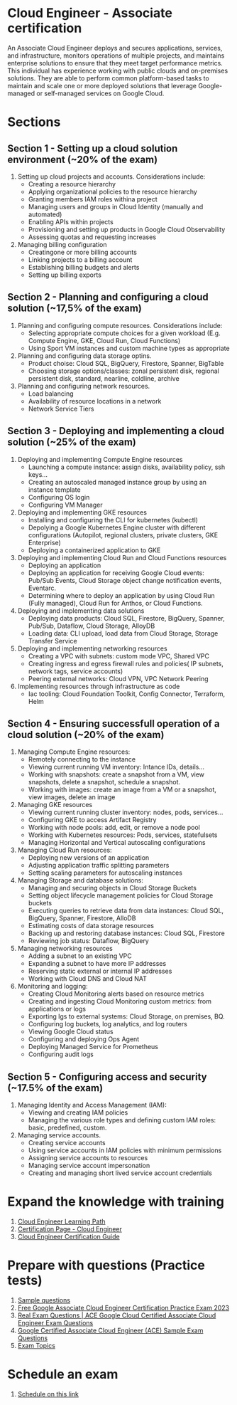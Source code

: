# Cloud Engineer - Associate certification
An Associate Cloud Engineer deploys and secures applications, services, and infrastructure, monitors operations of multiple projects, and maintains enterprise solutions to ensure that they meet target performance metrics. This individual has experience working with public clouds and on-premises solutions. They are able to perform common platform-based tasks to maintain and scale one or more deployed solutions that leverage Google-managed or self-managed services on Google Cloud.

# Sections
## Section 1 - Setting up a cloud solution environment (~20% of the exam)
1. Setting up cloud projects and accounts. Considerations include:
    - Creating a resource hierarchy
    - Applying organizational policies to the resource hierarchy
    - Granting members IAM roles withina project
    - Managing users and groups in Cloud Identity (manually and automated)
    - Enabling APIs within projects
    - Provisioning and setting up products in Google Cloud Observability
    - Assessing quotas and requesting increases
1. Managing billing configuration
    - Creatingone or more billing accounts
    - Linking projects to a billing account
    - Establishing billing budgets and alerts
    - Setting up billing exports

## Section 2 - Planning and configuring a cloud solution (~17,5% of the exam) 
1. Planning and configuring compute resources. Considerations include:
    - Selecting appropriate compute choices for a given workload (E.g. Compute Engine, GKE, Cloud Run, Cloud Functions)
    - Using Sport VM instances and custom machine types as appropriate
1. Planning and configuring data storage optins.
    - Product choise: Cloud SQL, BigQuery, Firestore, Spanner, BigTable
    - Choosing storage options/classes: zonal persistent disk, regional persistent disk, standard, nearline, coldline, archive
1. Planning and configuring network resources.
    - Load balancing
    - Availability of resource locations in a network
    - Network Service Tiers

## Section 3 - Deploying and implementing a cloud solution (~25% of the exam) 
1. Deploying and implementing Compute Engine resources
    - Launching a compute instance: assign disks, availability policy, ssh keys...
    - Creating an autoscaled managed instance group by using an instance template
    - Configuring OS login
    - Configuring VM Manager
1. Deploying and implementing GKE resources
    - Installing and configuring the CLI for kubernetes (kubectl)
    - Depolying a Google Kubernetes Engine cluster with different configurations (Autopilot, regional clusters, private clusters, GKE Enterprise)
    - Deploying a containerized application to GKE
1. Deploying and implementing Cloud Run and Cloud Functions resources
    - Deploying an application
    - Deploying an application for receiving Google Cloud events: Pub/Sub Events, Cloud Storage object change notification events, Eventarc.
    - Determining where to deploy an application by using Cloud Run (Fully managed), Cloud Run for Anthos, or Cloud Functions.
1. Deploying and implementing data solutions
    - Deploying data products: Cloud SQL, Firestore, BigQuery, Spanner, Pub/Sub, Dataflow, Cloud Storage, AlloyDB
    - Loading data: CLI upload, load data from Cloud Storage, Storage Transfer Service
1. Deploying and implementing networking resources
    - Creating a VPC with subnets: custom mode VPC, Shared VPC
    - Creating ingress and egress firewall rules and policies( IP subnets, network tags, service accounts)
    - Peering external networks: Cloud VPN, VPC Network Peering
1. Implementing resources through infrastructure as code
    - Iac tooling: Cloud Foundation Toolkit, Config Connector, Terraform, Helm
## Section 4 - Ensuring successfull operation of a cloud solution (~20% of the exam)
1. Managing Compute Engine resources:
    - Remotely connecting to the instance
    - Viewing current running VM inventory: Intance IDs, details...
    - Working with snapshots: create a snapshot from a VM, view snapshots, delete a snapshot, schedule a snapshot.
    - Working with images: create an image from a VM or a snapshot, view images, delete an image
1. Managing GKE resources
    - Viewing current running cluster inventory: nodes, pods, services...
    - Configuring GKE to access Artifact Registry
    - Working with node pools: add, edit, or remove a node pool
    - Working with Kubernetes resources: Pods, services, statefulsets
    - Managing Horizontal and Vertical autoscaling configurations
1. Managing Cloud Run resources:
    - Deploying new versions of an application
    - Adjusting application traffic splitting parameters
    - Setting scaling parameters for autoscaling instances
1. Managing Storage and database solutions:
    - Managing and securing objects in Cloud Storage Buckets
    - Setting object lifecycle management policies for Cloud Storage buckets
    - Executing queries to retrieve data from data instances: Cloud SQL, BigQuery, Spanner, Firestore, AlloDB
    - Estimating costs of data storage resources
    - Backing up and restoring database instances: Cloud SQL, Firestore
    - Reviewing job status: Dataflow, BigQuery
1. Managing networking resources
    - Adding a subnet to an existing VPC
    - Expanding a subnet to have more IP addresses
    - Reserving static external or internal IP addresses
    - Working with Cloud DNS and Cloud NAT
1. Monitoring and logging:
    - Creating Cloud Monitoring alerts based on resource metrics
    - Creating and ingesting Cloud Monitoring custom metrics: from applications or logs
    - Exporting lgs to external systems: Cloud Storage, on premises, BQ.
    - Configuring log buckets, log analytics, and log routers
    - Viewing Google Cloud status
    - Configuring and deploying Ops Agent
    - Deploying Managed Service for Prometheus
    - Configuring audit logs
## Section 5 - Configuring access and security (~17.5% of the exam)
1. Managing Identity and Access Management (IAM):
    - Viewing and creating IAM policies
    - Managing the various role types and defining custom IAM roles: basic, predefined, custom.
1. Managing service accounts.
    - Creating service accounts
    - Using service accounts in IAM policies with minimum permissions
    - Assigning service accounts to resources
    - Managing service account impersonation
    - Creating and managing short lived service account credentials

# Expand the knowledge with training
1. [Cloud Engineer Learning Path](https://www.cloudskillsboost.google/paths/11)
1. [Certification Page - Cloud Engineer](https://cloud.google.com/learn/certification/cloud-engineer)
1. [Cloud Engineer Certification Guide](https://cloud.google.com/learn/certification/guides/cloud-engineer)



# Prepare with questions (Practice tests)
1. [Sample questions](https://docs.google.com/forms/d/e/1FAIpQLSfexWKtXT2OSFJ-obA4iT3GmzgiOCGvjrT9OfxilWC1yPtmfQ/viewform)
1. [Free Google Associate Cloud Engineer Certification Practice Exam 2023](https://www.youtube.com/watch?v=9CEJ1YYgsJk)
1. [Real Exam Questions | ACE Google Cloud Certified Associate Cloud Engineer Exam Questions](https://www.youtube.com/watch?v=5kJ9Vb-7ZH0)
1. [Google Certified Associate Cloud Engineer (ACE) Sample Exam Questions](https://tutorialsdojo.com/google-certified-associate-cloud-engineer-ace-sample-exam-questions/)
1. [Exam Topics](https://www.examtopics.com/exams/google/associate-cloud-engineer/view/)

# Schedule an exam
1. [Schedule on this link](https://cp.certmetrics.com/google/en/home/dashboard)